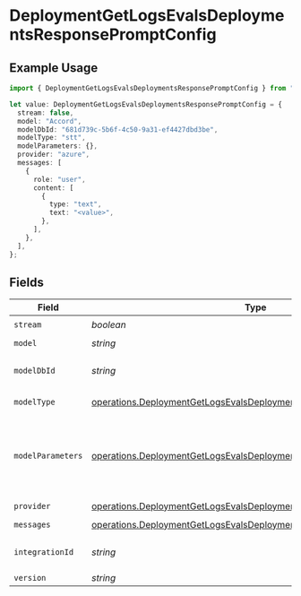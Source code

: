 # DeploymentGetLogsEvalsDeploymentsResponsePromptConfig

## Example Usage

```typescript
import { DeploymentGetLogsEvalsDeploymentsResponsePromptConfig } from "@orq-ai/node/models/operations";

let value: DeploymentGetLogsEvalsDeploymentsResponsePromptConfig = {
  stream: false,
  model: "Accord",
  modelDbId: "681d739c-5b6f-4c50-9a31-ef4427dbd3be",
  modelType: "stt",
  modelParameters: {},
  provider: "azure",
  messages: [
    {
      role: "user",
      content: [
        {
          type: "text",
          text: "<value>",
        },
      ],
    },
  ],
};
```

## Fields

| Field                                                                                                                                                      | Type                                                                                                                                                       | Required                                                                                                                                                   | Description                                                                                                                                                |
| ---------------------------------------------------------------------------------------------------------------------------------------------------------- | ---------------------------------------------------------------------------------------------------------------------------------------------------------- | ---------------------------------------------------------------------------------------------------------------------------------------------------------- | ---------------------------------------------------------------------------------------------------------------------------------------------------------- |
| `stream`                                                                                                                                                   | *boolean*                                                                                                                                                  | :heavy_check_mark:                                                                                                                                         | N/A                                                                                                                                                        |
| `model`                                                                                                                                                    | *string*                                                                                                                                                   | :heavy_check_mark:                                                                                                                                         | N/A                                                                                                                                                        |
| `modelDbId`                                                                                                                                                | *string*                                                                                                                                                   | :heavy_check_mark:                                                                                                                                         | The id of the resource                                                                                                                                     |
| `modelType`                                                                                                                                                | [operations.DeploymentGetLogsEvalsDeploymentsResponseModelType](../../models/operations/deploymentgetlogsevalsdeploymentsresponsemodeltype.md)             | :heavy_check_mark:                                                                                                                                         | The type of the model                                                                                                                                      |
| `modelParameters`                                                                                                                                          | [operations.DeploymentGetLogsEvalsDeploymentsResponseModelParameters](../../models/operations/deploymentgetlogsevalsdeploymentsresponsemodelparameters.md) | :heavy_check_mark:                                                                                                                                         | Model Parameters: Not all parameters apply to every model                                                                                                  |
| `provider`                                                                                                                                                 | [operations.DeploymentGetLogsEvalsDeploymentsResponseProvider](../../models/operations/deploymentgetlogsevalsdeploymentsresponseprovider.md)               | :heavy_check_mark:                                                                                                                                         | N/A                                                                                                                                                        |
| `messages`                                                                                                                                                 | [operations.DeploymentGetLogsEvalsDeploymentsResponseMessages](../../models/operations/deploymentgetlogsevalsdeploymentsresponsemessages.md)[]             | :heavy_check_mark:                                                                                                                                         | N/A                                                                                                                                                        |
| `integrationId`                                                                                                                                            | *string*                                                                                                                                                   | :heavy_minus_sign:                                                                                                                                         | The id of the resource                                                                                                                                     |
| `version`                                                                                                                                                  | *string*                                                                                                                                                   | :heavy_minus_sign:                                                                                                                                         | N/A                                                                                                                                                        |